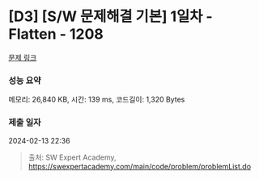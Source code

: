 # [D3] [S/W 문제해결 기본] 1일차 - Flatten - 1208 

[문제 링크](https://swexpertacademy.com/main/code/problem/problemDetail.do?contestProbId=AV139KOaABgCFAYh) 

### 성능 요약

메모리: 26,840 KB, 시간: 139 ms, 코드길이: 1,320 Bytes

### 제출 일자

2024-02-13 22:36



> 출처: SW Expert Academy, https://swexpertacademy.com/main/code/problem/problemList.do